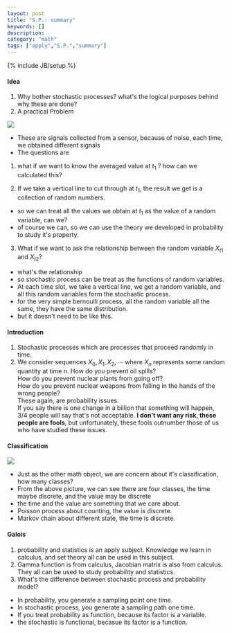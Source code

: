 ```yaml
---
layout: post
title: "S.P.: summary"
keywords: []
description: 
category: "math"
tags: ["apply","S.P.","summary"]
---
```

{% include JB/setup %}

#### Idea
1. Why bother stochastic processes? what's the logical purposes behind why these are done?
2. A practical Problem

<img src="{{IMAGE_PATH}}/math-apply-stochastic-process-summary-example.png"  />

- These are signals collected from a sensor, because of noise, each time, we obtained different signals
- The questions are

1. what if we want to know the averaged value at $t_1$ ? how can we calculated this?

2. If we take a vertical line to cut through at $t_1$, the result we get is a collection of random numbers.
- so we can treat all the values we obtain at $t_1$ as the value of  a random variable, can we?
- of course we can, so we can use the theory we developed in probability to study it's property.

3. What if we want to ask the relationship between the random variable $X_{t1}$ and $X_{t2}$?
- what's the relationship
- so stochastic process can be treat as the functions of random variables.
- At each time slot, we take a vertical line, we get a random variable, and all this random variables form the stochastic process.
- for the very simple bernoulli process, all the random variable all the same, they have the same distribution.
- but it doesn't need to be like this.




#### Introduction
1. Stochastic processes which are processes that proceed randomly in time.
2. We consider sequences $X_0,X_1,X_2,\cdots$ where $X_n$ represents some random
   quantity at time n.
How do you prevent oil spills? <br />
How do you prevent nuclear plants from going off?<br />
How do you prevent nuclear weapons from falling in the hands of the wrong people?<br />
These again, are probability issues.<br />
If you say there is one change in a billion that something will happen, 3/4 people will say
that's not acceptable. **I don't want any risk, these people are fools**, but unfortunately,
these fools outnumber those of us who have studied these issues.


#### Classification

<img src="{{IMAGE_PATH}}/math-apply-stochastic-process-summary-classification.png"  />

- Just as the other math object, we are concern about it's classification, how many classes?
- From the above picture, we can see there are four classes, the time maybe discrete, and the value may be discrete
- the time and the value are something that we care about.
- Poisson process about counting, the value is discrete.
- Markov chain about different state, the time is discrete.




#### Galois
1. probability and statistics is an apply subject. Knowledge we learn in
   calculus, and set theory all can be used in this subject.
2. Gamma function is from calculus, Jacobian matrix is also from calculus. They
   all can be used to study probability and statistics.
3. What's the difference between stochastic process and probability model?
- In probability, you generate a sampling point one time.
- In stochastic process, you generate a sampling path one time.
- If you treat probability as function, because its factor is a variable.
- the stochastic is functional, becasue its factor is a function.

